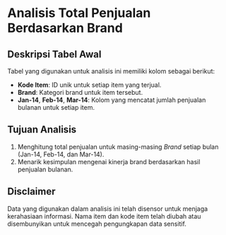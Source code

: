 
# Analisis Total Penjualan Berdasarkan Brand

## Deskripsi Tabel Awal
Tabel yang digunakan untuk analisis ini memiliki kolom sebagai berikut:
- **Kode Item**: ID unik untuk setiap item yang terjual.
- **Brand**: Kategori brand untuk item tersebut.
- **Jan-14**, **Feb-14**, **Mar-14**: Kolom yang mencatat jumlah penjualan bulanan untuk setiap item.

## Tujuan Analisis
1. Menghitung total penjualan untuk masing-masing *Brand* setiap bulan (Jan-14, Feb-14, dan Mar-14).
2. Menarik kesimpulan mengenai kinerja brand berdasarkan hasil penjualan bulanan.

## Disclaimer
Data yang digunakan dalam analisis ini telah disensor untuk menjaga kerahasiaan informasi. Nama item dan kode item telah diubah atau disembunyikan untuk mencegah pengungkapan data sensitif.
